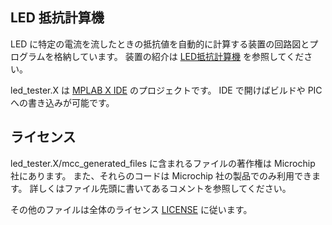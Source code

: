 ## LED 抵抗計算機

LED に特定の電流を流したときの抵抗値を自動的に計算する装置の回路図とプログラムを格納しています。
装置の紹介は [LED抵抗計算機](https://elchika.com/article/dbb9da94-601a-4d9f-a0b8-8a3aeecb87ea/) を参照してください。

led_tester.X は [MPLAB X IDE](https://www.microchip.com/en-us/tools-resources/develop/mplab-x-ide) のプロジェクトです。
IDE で開けばビルドや PIC への書き込みが可能です。

## ライセンス

led_tester.X/mcc_generated_files に含まれるファイルの著作権は Microchip 社にあります。
また、それらのコードは Microchip 社の製品でのみ利用できます。
詳しくはファイル先頭に書いてあるコメントを参照してください。

その他のファイルは全体のライセンス [LICENSE](../LICENSE) に従います。
